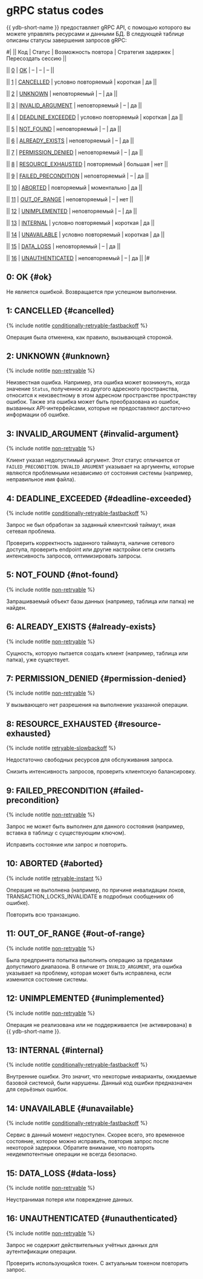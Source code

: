 # gRPC status codes

{{ ydb-short-name }} предоставляет gRPC API, с помощью которого вы можете управлять ресурсами и данными БД. В следующей таблице описаны статусы завершения запросов gRPC:

#|
||
Код
|
Статус
|
Возможность повтора
|
Стратегия задержек
|
Пересоздать сессию
||

||
[0](#ok)
|
[OK](#ok)
|
–
|
–
|
–
||

||
[1](#cancelled)
|
[CANCELLED](#cancelled)
|
условно повторяемый
|
короткая
|
да
||

||
[2](#unknown)
|
[UNKNOWN](#unknown)
|
неповторяемый
|
–
|
да
||

||
[3](#invalid-argument)
|
[INVALID_ARGUMENT](#invalid-argument)
|
неповторяемый
|
–
|
да
||

||
[4](#deadline-exceeded)
|
[DEADLINE_EXCEEDED](#deadline-exceeded)
|
условно повторяемый
|
короткая
|
да
||

||
[5](#not-found)
|
[NOT_FOUND](#not-found)
|
неповторяемый
|
–
|
да
||

||
[6](#already-exists)
|
[ALREADY_EXISTS](#already-exists)
|
неповторяемый
|
–
|
да
||

||
[7](#permission-denied)
|
[PERMISSION_DENIED](#permission-denied)
|
неповторяемый
|
–
|
да
||

||
[8](#resource-exhausted)
|
[RESOURCE_EXHAUSTED](#resource-exhausted)
|
повторяемый
|
большая
|
нет
||

||
[9](#failed-precondition)
|
[FAILED_PRECONDITION](#failed-precondition)
|
неповторяемый
|
–
|
да
||

||
[10](#aborted)
|
[ABORTED](#aborted)
|
повторяемый
|
моментально
|
да
||

||
[11](#out-of-range)
|
[OUT_OF_RANGE](#out-of-range)
|
неповторяемый
|
–
|
нет
||

||
[12](#unimplemented)
|
[UNIMPLEMENTED](#unimplemented)
|
неповторяемый
|
–
|
да
||

||
[13](#internal)
|
[INTERNAL](#internal)
|
условно повторяемый
|
короткая
|
да
||

||
[14](#unavailable)
|
[UNAVAILABLE](#unavailable)
|
условно повторяемый
|
короткая
|
да
||

||
[15](#data-loss)
|
[DATA_LOSS](#data-loss)
|
неповторяемый
|
–
|
да
||

||
[16](#unauthenticated)
|
[UNAUTHENTICATED](#unauthenticated)
|
неповторяемый
|
–
|
да
||
|#

## 0: OK {#ok}

Не является ошибкой. Возвращается при успешном выполнении.

<div class="tags_list">

## 1: CANCELLED {#cancelled}

{% include notitle [conditionally-retryable-fastbackoff](./_includes/tags.md#conditionally-retryable-fastbackoff) %}

</div>

Операция была отменена, как правило, вызывающей стороной.

<div class="tags_list">

## 2: UNKNOWN {#unknown}

{% include notitle [non-retryable](./_includes/tags.md#non-retryable) %}

</div>

Неизвестная ошибка. Например, эта ошибка может возникнуть, когда значение `Status`, полученное из другого адресного пространства, относится к неизвестному в этом адресном пространстве пространству ошибок. Также эта ошибка может быть преобразована из ошибок, вызванных API-интерфейсами, которые не предоставляют достаточно информации об ошибке.

<div class="tags_list">

## 3: INVALID_ARGUMENT {#invalid-argument}

{% include notitle [non-retryable](./_includes/tags.md#non-retryable) %}

</div>

Клиент указал недопустимый аргумент. Этот статус отличается от `FAILED_PRECONDITION`. `INVALID_ARGUMENT` указывает на аргументы, которые являются проблемными независимо от состояния системы (например, неправильное имя файла).

<div class="tags_list">

## 4: DEADLINE_EXCEEDED {#deadline-exceeded}

{% include notitle [conditionally-retryable-fastbackoff](./_includes/tags.md#conditionally-retryable-fastbackoff) %}

</div>

Запрос не был обработан за заданный клиентский таймаут, иная сетевая проблема.

Проверить корректность заданного таймаута, наличие сетевого доступа, проверить endpoint или другие настройки сети снизить интенсивность запросов, оптимизировать запросы.

<div class="tags_list">

## 5: NOT_FOUND {#not-found}

{% include notitle [non-retryable](./_includes/tags.md#non-retryable) %}

</div>

Запрашиваемый объект базы данных (например, таблица или папка) не найден.

<div class="tags_list">

## 6: ALREADY_EXISTS {#already-exists}

{% include notitle [non-retryable](./_includes/tags.md#non-retryable) %}

</div>

Сущность, которую пытается создать клиент (например, таблица или папка), уже существует.

<div class="tags_list">

## 7: PERMISSION_DENIED {#permission-denied}

{% include notitle [non-retryable](./_includes/tags.md#non-retryable) %}

</div>

У вызывающего нет разрешения на выполнение указанной операции.

<div class="tags_list">

## 8: RESOURCE_EXHAUSTED {#resource-exhausted}

{% include notitle [retryable-slowbackoff](./_includes/tags.md#retryable-slowbackoff) %}

</div>

Недостаточно свободных ресурсов для обслуживания запроса.

Снизить интенсивность запросов, проверить клиентскую балансировку.

<div class="tags_list">

## 9: FAILED_PRECONDITION {#failed-precondition}

{% include notitle [non-retryable](./_includes/tags.md#non-retryable) %}

</div>

Запрос не может быть выполнен для данного состояния (например, вставка в таблицу с существующим ключом).

Исправить состояние или запрос и повторить.

<div class="tags_list">

## 10: ABORTED {#aborted}

{% include notitle [retryable-instant](./_includes/tags.md#retryable) %}

</div>

Операция не выполнена (например, по причине инвалидации локов, TRANSACTION_LOCKS_INVALIDATE в подробных сообщениях об ошибке).

Повторить всю транзакцию.

<div class="tags_list">

## 11: OUT_OF_RANGE {#out-of-range}

{% include notitle [non-retryable](./_includes/tags.md#non-retryable) %}

</div>

Была предпринята попытка выполнить операцию за пределами допустимого диапазона. В отличие от `INVALID_ARGUMENT`, эта ошибка указывает на проблему, которая может быть исправлена, если изменится состояние системы.

<div class="tags_list">

## 12: UNIMPLEMENTED {#unimplemented}

{% include notitle [non-retryable](./_includes/tags.md#non-retryable) %}

</div>

Операция не реализована или не поддерживается (не активирована) в {{ ydb-short-name }}.

<div class="tags_list">

## 13: INTERNAL {#internal}

{% include notitle [conditionally-retryable-fastbackoff](./_includes/tags.md#conditionally-retryable-fastbackoff) %}

</div>

Внутренние ошибки. Это значит, что некоторые инварианты, ожидаемые базовой системой, были нарушены. Данный код ошибки предназначен для серьёзных ошибок.

<div class="tags_list">

## 14: UNAVAILABLE {#unavailable}

{% include notitle [conditionally-retryable-fastbackoff](./_includes/tags.md#conditionally-retryable-fastbackoff) %}

</div>

Сервис в данный момент недоступен. Скорее всего, это временное состояние, которое можно исправить, повторив запрос после некоторой задержки. Обратите внимание, что повторять неидемпотентные операции не всегда безопасно.

<div class="tags_list">

## 15: DATA_LOSS {#data-loss}

{% include notitle [non-retryable](./_includes/tags.md#non-retryable) %}

</div>

Неустранимая потеря или повреждение данных.

<div class="tags_list">

## 16: UNAUTHENTICATED {#unauthenticated}

{% include notitle [non-retryable](./_includes/tags.md#non-retryable) %}

</div>

Запрос не содержит действительных учётных данных для аутентификации операции.

Проверить использующийся токен. С актуальным токеном повторить запрос.
